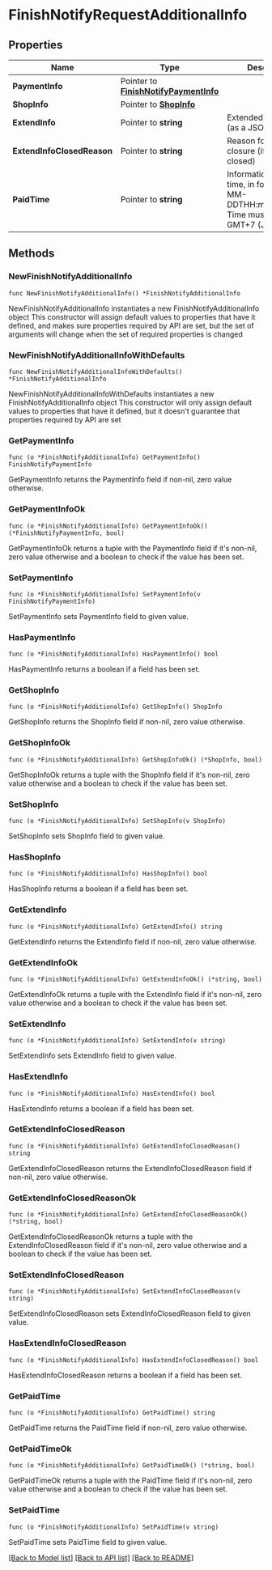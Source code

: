 # FinishNotifyRequestAdditionalInfo

## Properties

Name | Type | Description | Notes
------------ | ------------- | ------------- | -------------
**PaymentInfo** | Pointer to [**FinishNotifyPaymentInfo**](FinishNotifyPaymentInfo.md) |  | [optional] 
**ShopInfo** | Pointer to [**ShopInfo**](ShopInfo.md) |  | [optional] 
**ExtendInfo** | Pointer to **string** | Extended information (as a JSON string) | [optional] 
**ExtendInfoClosedReason** | Pointer to **string** | Reason for order closure (if order is closed) | [optional] 
**PaidTime** | Pointer to **string** | Information of paid time, in format YYYY-MM-DDTHH:mm:ss+07:00. Time must be in GMT+7 (Jakarta time) | [optional] 

## Methods

### NewFinishNotifyAdditionalInfo

`func NewFinishNotifyAdditionalInfo() *FinishNotifyAdditionalInfo`

NewFinishNotifyAdditionalInfo instantiates a new FinishNotifyAdditionalInfo object
This constructor will assign default values to properties that have it defined,
and makes sure properties required by API are set, but the set of arguments
will change when the set of required properties is changed

### NewFinishNotifyAdditionalInfoWithDefaults

`func NewFinishNotifyAdditionalInfoWithDefaults() *FinishNotifyAdditionalInfo`

NewFinishNotifyAdditionalInfoWithDefaults instantiates a new FinishNotifyAdditionalInfo object
This constructor will only assign default values to properties that have it defined,
but it doesn't guarantee that properties required by API are set

### GetPaymentInfo

`func (o *FinishNotifyAdditionalInfo) GetPaymentInfo() FinishNotifyPaymentInfo`

GetPaymentInfo returns the PaymentInfo field if non-nil, zero value otherwise.

### GetPaymentInfoOk

`func (o *FinishNotifyAdditionalInfo) GetPaymentInfoOk() (*FinishNotifyPaymentInfo, bool)`

GetPaymentInfoOk returns a tuple with the PaymentInfo field if it's non-nil, zero value otherwise
and a boolean to check if the value has been set.

### SetPaymentInfo

`func (o *FinishNotifyAdditionalInfo) SetPaymentInfo(v FinishNotifyPaymentInfo)`

SetPaymentInfo sets PaymentInfo field to given value.

### HasPaymentInfo

`func (o *FinishNotifyAdditionalInfo) HasPaymentInfo() bool`

HasPaymentInfo returns a boolean if a field has been set.

### GetShopInfo

`func (o *FinishNotifyAdditionalInfo) GetShopInfo() ShopInfo`

GetShopInfo returns the ShopInfo field if non-nil, zero value otherwise.

### GetShopInfoOk

`func (o *FinishNotifyAdditionalInfo) GetShopInfoOk() (*ShopInfo, bool)`

GetShopInfoOk returns a tuple with the ShopInfo field if it's non-nil, zero value otherwise
and a boolean to check if the value has been set.

### SetShopInfo

`func (o *FinishNotifyAdditionalInfo) SetShopInfo(v ShopInfo)`

SetShopInfo sets ShopInfo field to given value.

### HasShopInfo

`func (o *FinishNotifyAdditionalInfo) HasShopInfo() bool`

HasShopInfo returns a boolean if a field has been set.

### GetExtendInfo

`func (o *FinishNotifyAdditionalInfo) GetExtendInfo() string`

GetExtendInfo returns the ExtendInfo field if non-nil, zero value otherwise.

### GetExtendInfoOk

`func (o *FinishNotifyAdditionalInfo) GetExtendInfoOk() (*string, bool)`

GetExtendInfoOk returns a tuple with the ExtendInfo field if it's non-nil, zero value otherwise
and a boolean to check if the value has been set.

### SetExtendInfo

`func (o *FinishNotifyAdditionalInfo) SetExtendInfo(v string)`

SetExtendInfo sets ExtendInfo field to given value.

### HasExtendInfo

`func (o *FinishNotifyAdditionalInfo) HasExtendInfo() bool`

HasExtendInfo returns a boolean if a field has been set.

### GetExtendInfoClosedReason

`func (o *FinishNotifyAdditionalInfo) GetExtendInfoClosedReason() string`

GetExtendInfoClosedReason returns the ExtendInfoClosedReason field if non-nil, zero value otherwise.

### GetExtendInfoClosedReasonOk

`func (o *FinishNotifyAdditionalInfo) GetExtendInfoClosedReasonOk() (*string, bool)`

GetExtendInfoClosedReasonOk returns a tuple with the ExtendInfoClosedReason field if it's non-nil, zero value otherwise
and a boolean to check if the value has been set.

### SetExtendInfoClosedReason

`func (o *FinishNotifyAdditionalInfo) SetExtendInfoClosedReason(v string)`

SetExtendInfoClosedReason sets ExtendInfoClosedReason field to given value.

### HasExtendInfoClosedReason

`func (o *FinishNotifyAdditionalInfo) HasExtendInfoClosedReason() bool`

HasExtendInfoClosedReason returns a boolean if a field has been set.

### GetPaidTime

`func (o *FinishNotifyAdditionalInfo) GetPaidTime() string`

GetPaidTime returns the PaidTime field if non-nil, zero value otherwise.

### GetPaidTimeOk

`func (o *FinishNotifyAdditionalInfo) GetPaidTimeOk() (*string, bool)`

GetPaidTimeOk returns a tuple with the PaidTime field if it's non-nil, zero value otherwise
and a boolean to check if the value has been set.

### SetPaidTime

`func (o *FinishNotifyAdditionalInfo) SetPaidTime(v string)`

SetPaidTime sets PaidTime field to given value.


[[Back to Model list]](../README.md#documentation-for-models) [[Back to API list]](../README.md#documentation-for-api-endpoints) [[Back to README]](../README.md)


